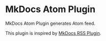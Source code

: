# MkDocs Atom Plugin

MkDocs Atom Plugin generates Atom feed.

This plugin is inspired by [MkDocs RSS Plugin](https://github.com/Guts/mkdocs-rss-plugin/).
